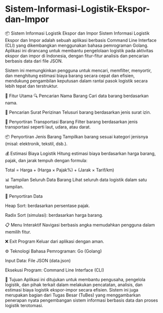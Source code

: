 # Sistem-Informasi-Logistik-Ekspor-dan-Impor


📦 Sistem Informasi Logistik Ekspor dan Impor
Sistem Informasi Logistik Ekspor dan Impor adalah sebuah aplikasi berbasis Command Line Interface (CLI) yang dikembangkan menggunakan bahasa pemrograman Golang. Aplikasi ini dirancang untuk membantu pengelolaan logistik pada aktivitas ekspor dan impor di Indonesia, dengan fitur-fitur analisis dan pencarian berbasis data dari file JSON.

Sistem ini memungkinkan pengguna untuk mencari, memfilter, menyortir, dan menghitung estimasi biaya barang secara cepat dan efisien, mendukung pengambilan keputusan dalam rantai pasok logistik secara lebih tepat dan terstruktur.

🧩 Fitur Utama
🔍 Pencarian Nama Barang
Cari data barang berdasarkan nama.

📄 Pencarian Surat Perizinan
Telusuri barang berdasarkan jenis surat izin.

🚚 Penyortiran Transportasi Barang
Filter barang berdasarkan jenis transportasi seperti laut, udara, atau darat.

📦 Penyortiran Jenis Barang
Tampilkan barang sesuai kategori jenisnya (misal: elektronik, tekstil, dsb.).

💰 Estimasi Biaya Logistik
Hitung estimasi biaya berdasarkan harga barang, pajak, dan jarak tempuh dengan formula:

Total = Harga + (Harga × Pajak%) + (Jarak × Tarif/km)

📊 Tampilan Seluruh Data Barang
Lihat seluruh data logistik dalam satu tampilan.

🔢 Penyortiran Data

Heap Sort: berdasarkan persentase pajak.

Radix Sort (simulasi): berdasarkan harga barang.

📋 Menu Interaktif
Navigasi berbasis angka memudahkan pengguna dalam memilih fitur.

❌ Exit Program
Keluar dari aplikasi dengan aman.

⚙️ Teknologi
Bahasa Pemrograman: Go (Golang)

Input Data: File JSON (data.json)

Eksekusi Program: Command Line Interface (CLI)

📌 Tujuan
Aplikasi ini ditujukan untuk membantu pengusaha, pengelola logistik, dan pihak terkait dalam melakukan pencatatan, analisis, dan estimasi biaya logistik ekspor-impor secara efisien. Sistem ini juga merupakan bagian dari Tugas Besar (TuBes) yang menggambarkan penerapan nyata pengembangan sistem informasi berbasis data dan proses logistik terotomasi.
